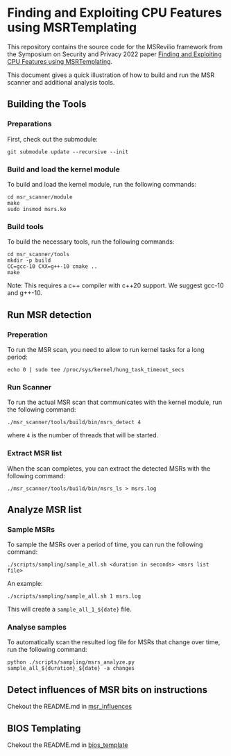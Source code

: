 

# Finding and Exploiting CPU Features using MSRTemplating

This repository contains the source code for the MSRevilio framework from the Symposium on Security and Privacy 2022 paper [Finding and Exploiting CPU Features using MSRTemplating](https://andreaskogler.com/papers/msrtemplating.pdf).

This document gives a quick illustration of how to build and run the MSR scanner and additional analysis tools.

## Building the Tools

### Preparations

First, check out the submodule:

```
git submodule update --recursive --init
```

### Build and load the kernel module

To build and load the kernel module, run the following commands:

```
cd msr_scanner/module
make
sudo insmod msrs.ko
```

### Build tools

To build the necessary tools, run the following commands:

```
cd msr_scanner/tools
mkdir -p build
CC=gcc-10 CXX=g++-10 cmake ..
make
```

Note: This requires a c++ compiler with c++20 support. We suggest gcc-10 and g++-10.

## Run MSR detection

### Preperation

To run the MSR scan, you need to allow to run kernel tasks for a long period:

    echo 0 | sudo tee /proc/sys/kernel/hung_task_timeout_secs

### Run Scanner

To run the actual MSR scan that communicates with the kernel module, run the following command:

```
./msr_scanner/tools/build/bin/msrs_detect 4
```

where `4` is the number of threads that will be started.

### Extract MSR list

When the scan completes, you can extract the detected MSRs with the following command:

```
./msr_scanner/tools/build/bin/msrs_ls > msrs.log
```

## Analyze MSR list

### Sample MSRs

To sample the MSRs over a period of time, you can run the following command:

```
./scripts/sampling/sample_all.sh <duration in seconds> <msrs list file>
```

An example:

```
./scripts/sampling/sample_all.sh 1 msrs.log
```

This will create a `sample_all_1_${date}` file.

### Analyse samples

To automatically scan the resulted log file for MSRs that change over time, run the following command:

```
python ./scripts/sampling/msrs_analyze.py sample_all_${duration}_${date} -a changes
```

## Detect influences of MSR bits on instructions

Chekout the README.md in [msr_influences](./msr_influences)

## BIOS Templating

Chekout the README.md in [bios_template](./bios_template)

